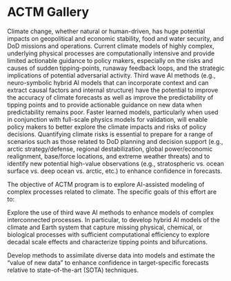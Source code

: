 # ACTM Gallery

Climate change, whether natural or human-driven, has huge potential impacts on geopolitical and economic stability, food and water security, and DoD missions and operations. Current climate models of highly complex, underlying physical processes are computationally intensive and provide limited actionable guidance to policy makers, especially on the risks and causes of sudden tipping-points, runaway feedback loops, and the strategic implications of potential adversarial activity. Third wave AI methods (e.g., neuro-symbolic hybrid AI models that can incorporate context and can extract causal factors and internal structure) have the potential to improve the accuracy of climate forecasts as well as improve the predictability of tipping points and to provide actionable guidance on new data when predictability remains poor. Faster learned models, particularly when used in conjunction with full-scale physics models for validation, will enable policy makers to better explore the climate impacts and risks of policy decisions. Quantifying climate risks is essential to prepare for a range of scenarios such as those related to DoD planning and decision support (e.g., arctic strategy/defense, regional destabilization, global power/economic realignment, base/force locations, and extreme weather threats) and to identify new potential high-value observations (e.g., stratospheric vs. ocean surface vs. deep ocean vs. arctic, etc.) to enhance confidence in forecasts.

The objective of ACTM program is to explore AI-assisted modeling of complex processes related to climate. The specific goals of this effort are to:

Explore the use of third wave AI methods to enhance models of complex interconnected processes. In particular, to develop hybrid AI models of the climate and Earth system that capture missing physical, chemical, or biological processes with sufficient computational efficiency to explore decadal scale effects and characterize tipping points and bifurcations.

Develop methods to assimilate diverse data into models and estimate the “value of new data” to enhance confidence in target-specific forecasts relative to state-of-the-art (SOTA) techniques.
